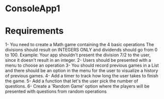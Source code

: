 # ConsoleApp1
# Requirements
1- You need to create a Math game containing the 4 basic operations
 The divisions should result on INTEGERS ONLY and dividends should go from 0 to 100. Example: Your app shouldn't present the division 7/2 to the user, since it doesn't result in an integer.
2- Users should be presented with a menu to choose an operation
3- You should record previous games in a List and there should be an option in the menu for the user to visualize a history of previous games.
4- Add a timer to track how long the user takes to finish the game.
5- Add a function that let's the user pick the number of questions.
6- Create a 'Random Game' option where the players will be presented with questions from random operations
